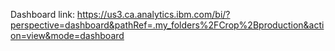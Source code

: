 Dashboard link:
     https://us3.ca.analytics.ibm.com/bi/?perspective=dashboard&pathRef=.my_folders%2FCrop%2Bproduction&action=view&mode=dashboard
